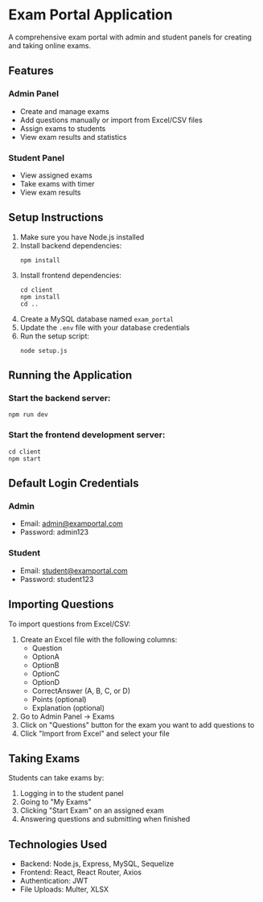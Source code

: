# Exam Portal Application

A comprehensive exam portal with admin and student panels for creating and taking online exams.

## Features

### Admin Panel

- Create and manage exams
- Add questions manually or import from Excel/CSV files
- Assign exams to students
- View exam results and statistics

### Student Panel

- View assigned exams
- Take exams with timer
- View exam results

## Setup Instructions

1. Make sure you have Node.js installed
2. Install backend dependencies:
   ```
   npm install
   ```
3. Install frontend dependencies:
   ```
   cd client
   npm install
   cd ..
   ```
4. Create a MySQL database named `exam_portal`
5. Update the `.env` file with your database credentials
6. Run the setup script:
   ```
   node setup.js
   ```

## Running the Application

### Start the backend server:

```
npm run dev
```

### Start the frontend development server:

```
cd client
npm start
```

## Default Login Credentials

### Admin

- Email: admin@examportal.com
- Password: admin123

### Student

- Email: student@examportal.com
- Password: student123

## Importing Questions

To import questions from Excel/CSV:

1. Create an Excel file with the following columns:
   - Question
   - OptionA
   - OptionB
   - OptionC
   - OptionD
   - CorrectAnswer (A, B, C, or D)
   - Points (optional)
   - Explanation (optional)
2. Go to Admin Panel -> Exams
3. Click on "Questions" button for the exam you want to add questions to
4. Click "Import from Excel" and select your file

## Taking Exams

Students can take exams by:

1. Logging in to the student panel
2. Going to "My Exams"
3. Clicking "Start Exam" on an assigned exam
4. Answering questions and submitting when finished

## Technologies Used

- Backend: Node.js, Express, MySQL, Sequelize
- Frontend: React, React Router, Axios
- Authentication: JWT
- File Uploads: Multer, XLSX
